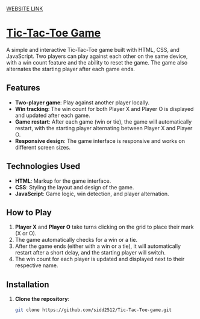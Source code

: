 
[WEBSITE LINK](https://tic-tac-toe-game-sidd.vercel.app/)

# [Tic-Tac-Toe Game](https://tic-tac-toe-game-sidd.vercel.app/)

A simple and interactive Tic-Tac-Toe game built with HTML, CSS, and JavaScript. Two players can play against each other on the same device, with a win count feature and the ability to reset the game. The game also alternates the starting player after each game ends.

## Features

- **Two-player game**: Play against another player locally.
- **Win tracking**: The win count for both Player X and Player O is displayed and updated after each game.
- **Game restart**: After each game (win or tie), the game will automatically restart, with the starting player alternating between Player X and Player O.
- **Responsive design**: The game interface is responsive and works on different screen sizes.

## Technologies Used

- **HTML**: Markup for the game interface.
- **CSS**: Styling the layout and design of the game.
- **JavaScript**: Game logic, win detection, and player alternation.

## How to Play

1. **Player X** and **Player O** take turns clicking on the grid to place their mark (X or O).
2. The game automatically checks for a win or a tie.
3. After the game ends (either with a win or a tie), it will automatically restart after a short delay, and the starting player will switch.
4. The win count for each player is updated and displayed next to their respective name.

## Installation

1. **Clone the repository**:

   ```bash
   git clone https://github.com/sidd2512/Tic-Tac-Toe-game.git
